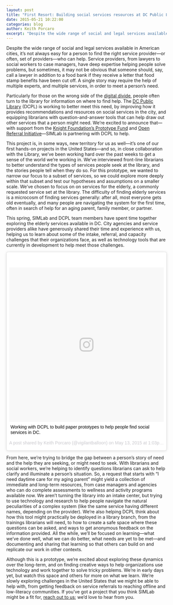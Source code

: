 ```yaml
---
layout: post
title: "First Resort: Building social services resources at DC Public Library"
date: 2015-05-21 10:22:00
categories: blog
author: Keith Porcaro
excerpt: "Despite the wide range of social and legal services available in American cities, it’s not always easy for a person to find the right service provider—or often, set of providers—who can help. Service providers, from lawyers to social workers to case managers, have deep expertise helping people solve problems, but sometimes, it may not be obvious that someone should, say, call a lawyer in addition to a food bank if they receive a letter that food stamp benefits have been cut off.  A single story may require the help of multiple experts, and multiple services, in order to meet a person’s need."
---
```

Despite the wide range of social and legal services available in American cities, it’s not always easy for a person to find the right service provider—or often, set of providers—who can help. Service providers, from lawyers to social workers to case managers, have deep expertise helping people solve problems, but sometimes, it may not be obvious that someone should, say, call a lawyer in addition to a food bank if they receive a letter that food stamp benefits have been cut off.  A single story may require the help of multiple experts, and multiple services, in order to meet a person’s need.

Particularly for those on the wrong side of the [digital divide](https://www.youtube.com/watch?v=S4O0MK0ZDRE), people often turn to the library for information on where to find help. The [DC Public Library](http://dclibrary.org) (DCPL) is working to better meet this need, by improving how it provides recommendations and resources on social services in the city, and equipping librarians with question-and-answer tools that can help draw out other services that a person might need. We’re excited to announce that—with support from the [Knight Foundation’s Prototype Fund](http://www.knightfoundation.org/funding-initiatives/knight-prototype-fund/) and [Open Referral Initiative](http://openreferral.org)—SIMLab is partnering with DCPL to help.

This project is, in some ways, new territory for us as well—it’s one of our first hands-on projects in the United States—and so, in close collaboration with the Library, we’ve been working hard over the past weeks to get a sense of the world we’re working in. We’ve interviewed front-line librarians to better understand the types of services people seek at the library, and the stories people tell when they do so. For this prototype, we wanted to narrow our focus to a subset of services, so we could explore more deeply within that subset and test our hypotheses and assumptions on a smaller scale. We’ve chosen to focus on on services for the elderly, a commonly requested service set at the library. The difficulty of finding elderly services is a microcosm of finding services generally: after all, most everyone gets old eventually, and many people are navigating the system for the first time, often in search of help for an aging parent, family member, or partner.

This spring, SIMLab and DCPL team members have spent time together exploring the elderly services available in DC. City agencies and service providers alike have generously shared their time and experience with us, helping us to learn about some of the intake, referral, and capacity challenges that their organizations face, as well as technology tools that are currently in development to help meet those challenges.

<blockquote class="instagram-media" data-instgrm-captioned data-instgrm-version="7" style=" background:#FFF; border:0; border-radius:3px; box-shadow:0 0 1px 0 rgba(0,0,0,0.5),0 1px 10px 0 rgba(0,0,0,0.15); margin: 1px; max-width:658px; padding:0; width:99.375%; width:-webkit-calc(100% - 2px); width:calc(100% - 2px);"><div style="padding:8px;"> <div style=" background:#F8F8F8; line-height:0; margin-top:40px; padding:50% 0; text-align:center; width:100%;"> <div style=" background:url(data:image/png;base64,iVBORw0KGgoAAAANSUhEUgAAACwAAAAsCAMAAAApWqozAAAABGdBTUEAALGPC/xhBQAAAAFzUkdCAK7OHOkAAAAMUExURczMzPf399fX1+bm5mzY9AMAAADiSURBVDjLvZXbEsMgCES5/P8/t9FuRVCRmU73JWlzosgSIIZURCjo/ad+EQJJB4Hv8BFt+IDpQoCx1wjOSBFhh2XssxEIYn3ulI/6MNReE07UIWJEv8UEOWDS88LY97kqyTliJKKtuYBbruAyVh5wOHiXmpi5we58Ek028czwyuQdLKPG1Bkb4NnM+VeAnfHqn1k4+GPT6uGQcvu2h2OVuIf/gWUFyy8OWEpdyZSa3aVCqpVoVvzZZ2VTnn2wU8qzVjDDetO90GSy9mVLqtgYSy231MxrY6I2gGqjrTY0L8fxCxfCBbhWrsYYAAAAAElFTkSuQmCC); display:block; height:44px; margin:0 auto -44px; position:relative; top:-22px; width:44px;"></div></div> <p style=" margin:8px 0 0 0; padding:0 4px;"> <a href="https://www.instagram.com/p/2ooOrvJKUb/" style=" color:#000; font-family:Arial,sans-serif; font-size:14px; font-style:normal; font-weight:normal; line-height:17px; text-decoration:none; word-wrap:break-word;" target="_blank">Working with DCPL to build paper prototypes to help people find social services in DC.</a></p> <p style=" color:#c9c8cd; font-family:Arial,sans-serif; font-size:14px; line-height:17px; margin-bottom:0; margin-top:8px; overflow:hidden; padding:8px 0 7px; text-align:center; text-overflow:ellipsis; white-space:nowrap;">A post shared by Keith Porcaro (@vigilantballoon) on <time style=" font-family:Arial,sans-serif; font-size:14px; line-height:17px;" datetime="2015-05-13T20:03:27+00:00">May 13, 2015 at 1:03pm PDT</time></p></div></blockquote> <script async defer src="//platform.instagram.com/en_US/embeds.js"></script>   




From here, we’re trying to bridge the gap between a person’s story of need and the help they are seeking, or might need to seek. With librarians and social workers, we’re helping to identify questions librarians can ask to help clarify and illuminate a person’s situation. So, a request that starts with “I need daytime care for my aging parent” might yield a collection of immediate and long-term resources, from case managers and agencies who can do complete assessments to wellness and activity programs available now. We aren’t turning the library into an intake center, but trying to use technology and research to help people navigate the natural peculiarities of a complex system (like the same service having different names, depending on the provider).  We’re also helping DCPL think about how this tool might practically be deployed in a library branch, from the trainings librarians will need, to how to create a safe space where these questions can be asked, and ways to get anonymous feedback on the information provided. All the while, we’ll be focused on learning—what we’ve done well, what we can do better, what needs are yet to be met—and documenting and sharing that learning so that others can build on and replicate our work in other contexts.

Although this is a prototype, we’re excited about exploring these dynamics over the long-term, and on finding creative ways to help organizations use technology and work together to solve tricky problems. We’re in early days yet, but watch this space and others for more on what we learn. We’re slowly exploring challenges in the United States that we might be able to help with, from getting feedback on service referrals to reaching offline and low-literacy communities. If you’ve got a project that you think SIMLab might be a fit for, [reach out to us](mailto:hello@simlab.org); we’d love to hear from you.
